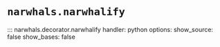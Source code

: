 # `narwhals.narwhalify`

::: narwhals.decorator.narwhalify
    handler: python
    options:
      show_source: false
      show_bases: false
